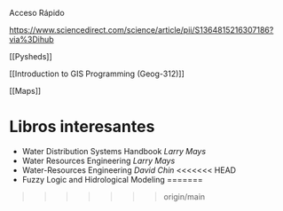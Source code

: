 Acceso Rápido

https://www.sciencedirect.com/science/article/pii/S1364815216307186?via%3Dihub

[[Pysheds]]

[[Introduction to GIS Programming (Geog-312)]]

[[Maps]]

# Libros interesantes
- Water Distribution Systems Handbook _Larry Mays_ 
- Water Resources Engineering _Larry Mays_ 
- Water-Resources Engineering _David Chin_
<<<<<<< HEAD
- Fuzzy Logic and Hidrological Modeling
=======
>>>>>>> origin/main

